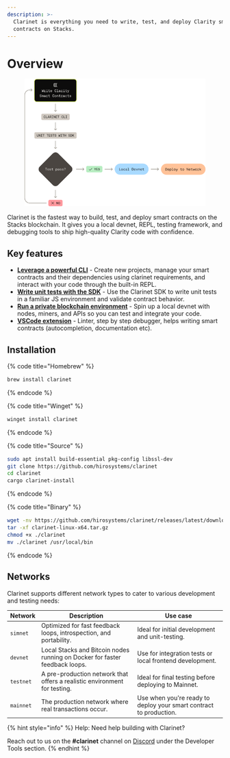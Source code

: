```yaml
---
description: >-
  Clarinet is everything you need to write, test, and deploy Clarity smart
  contracts on Stacks.
---
```


# Overview

<figure><img src="../.gitbook/assets/image.png" alt=""><figcaption></figcaption></figure>

Clarinet is the fastest way to build, test, and deploy smart contracts on the Stacks blockchain. It gives you a local devnet, REPL, testing framework, and debugging tools to ship high-quality Clarity code with confidence.

## Key features

* [**Leverage a powerful CLI**](cli-reference.md) - Create new projects, manage your smart contracts and their dependencies using clarinet requirements, and interact with your code through the built-in REPL.
* [**Write unit tests with the SDK**](../clarinet-js-sdk/unit-testing.md) - Use the Clarinet SDK to write unit tests in a familiar JS environment and validate contract behavior.
* [**Run a private blockchain environment**](local-blockchain-development.md) - Spin up a local devnet with nodes, miners, and APIs so you can test and integrate your code.
* [**VSCode extension**](../clarinet-integrations/vscode-extension.md) - Linter, step by step debugger, helps writing smart contracts (autocompletion, documentation etc).

## Installation

{% code title="Homebrew" %}
```bash
brew install clarinet
```
{% endcode %}

{% code title="Winget" %}
```bash
winget install clarinet
```
{% endcode %}

{% code title="Source" %}
```bash
sudo apt install build-essential pkg-config libssl-dev
git clone https://github.com/hirosystems/clarinet
cd clarinet
cargo clarinet-install
```
{% endcode %}

{% code title="Binary" %}
```bash
wget -nv https://github.com/hirosystems/clarinet/releases/latest/download/clarinet-linux-x64-glibc.tar.gz -O clarinet-linux-x64.tar.gz
tar -xf clarinet-linux-x64.tar.gz
chmod +x ./clarinet
mv ./clarinet /usr/local/bin
```
{% endcode %}

## Networks

Clarinet supports different network types to cater to various development and testing needs:

| Network   | Description                                                                 | Use case                                                           |
| --------- | --------------------------------------------------------------------------- | ------------------------------------------------------------------ |
| `simnet`  | Optimized for fast feedback loops, introspection, and portability.          | Ideal for initial development and unit-testing.                    |
| `devnet`  | Local Stacks and Bitcoin nodes running on Docker for faster feedback loops. | Use for integration tests or local frontend development.           |
| `testnet` | A pre-production network that offers a realistic environment for testing.   | Ideal for final testing before deploying to Mainnet.               |
| `mainnet` | The production network where real transactions occur.                       | Use when you're ready to deploy your smart contract to production. |



{% hint style="info" %}
Help: Need help building with Clarinet?

Reach out to us on the **#clarinet** channel on [Discord](https://stacks.chat/) under the Developer Tools section.
{% endhint %}
